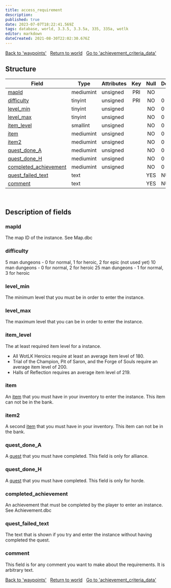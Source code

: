 ```yaml
---
title: access_requirement
description: 
published: true
date: 2023-07-07T18:22:41.569Z
tags: database, world, 3.3.5, 3.3.5a, 335, 335a, wotlk
editor: markdown
dateCreated: 2021-08-30T22:02:30.676Z
---
```


<a href="https://trinitycore.info/en/database/335/world/waypoints" class="mt-5 v-btn v-btn--depressed v-btn--flat v-btn--outlined theme--light v-size--default darkblue--text text--lighten-3"><span class="v-btn__content"><i aria-hidden="true" class="v-icon notranslate v-icon--left mdi mdi-arrow-left theme--light"></i><span>Back to 'waypoints'</span></span></a>&nbsp;&nbsp;&nbsp;<a href="https://trinitycore.info/en/database/335/world/home" class="mt-5 v-btn v-btn--depressed v-btn--flat v-btn--outlined theme--light v-size--default darkblue--text text--lighten-3"><span class="v-btn__content"><i aria-hidden="true" class="v-icon notranslate v-icon--left mdi mdi-home-outline theme--light"></i><span>Return to world</span></span></a>&nbsp;&nbsp;&nbsp;<a href="https://trinitycore.info/en/database/335/world/achievement_criteria_data" class="mt-5 v-btn v-btn--depressed v-btn--flat v-btn--outlined theme--light v-size--default darkblue--text text--lighten-3"><span class="v-btn__content"><span>Go to 'achievement_criteria_data'</span><i aria-hidden="true" class="v-icon notranslate v-icon--right mdi mdi-arrow-right theme--light"></i></span></a>

## Structure

| Field | Type | Attributes | Key | Null | Default | Extra | Comment |
| --- | --- | --- | :---: | :---: | --- | --- | --- |
| [mapId](#mapid) | mediumint | unsigned | PRI | NO |  |  |  |
| [difficulty](#difficulty) | tinyint | unsigned | PRI | NO | 0 |  |  |
| [level_min](#level_min) | tinyint | unsigned |  | NO | 0 |  |  |
| [level_max](#level_max) | tinyint | unsigned |  | NO | 0 |  |  |
| [item_level](#item_level) | smallint | unsigned |  | NO | 0 |  |  |
| [item](#item) | mediumint | unsigned |  | NO | 0 |  |  |
| [item2](#item2) | mediumint | unsigned |  | NO | 0 |  |  |
| [quest_done_A](#quest_done_a) | mediumint | unsigned |  | NO | 0 |  |  |
| [quest_done_H](#quest_done_h) | mediumint | unsigned |  | NO | 0 |  |  |
| [completed_achievement](#completed_achievement) | mediumint | unsigned |  | NO | 0 |  |  |
| [quest_failed_text](#quest_failed_text) | text |  |  | YES | NULL |  |  |
| [comment](#comment) | text |  |  | YES | NULL |  |  |
&nbsp;
## Description of fields

### mapId
The map ID of the instance. See Map.dbc
&nbsp;

### difficulty
5 man dungeons - 0 for normal, 1 for heroic, 2 for epic (not used yet)
10 man dungeons - 0 for normal, 2 for heroic
25 man dungeons - 1 for normal, 3 for heroic
&nbsp;

### level_min
The minimum level that you must be in order to enter the instance.
&nbsp;

### level_max
The maximum level that you can be in order to enter the instance.
&nbsp;

### item_level
The at least required item level for a instance.
 * All WotLK Heroics require at least an average item level of 180.
 * Trial of the Champion, Pit of Saron, and the Forge of Souls require an average item level of 200.
 * Halls of Reflection requires an average item level of 219.
&nbsp;

### item
An [item](item_template#entry) that you must have in your inventory to enter the instance. This item can not be in the bank.
&nbsp;

### item2
A second [item](item_template#entry) that you must have in your inventory. This item can not be in the bank.
&nbsp;

### quest_done_A
A [quest](quest_template#id) that you must have completed. This field is only for alliance.
&nbsp;

### quest_done_H
A [quest](quest_template#id) that you must have completed. This field is only for horde.
&nbsp;

### completed_achievement
An achievement that must be completed by the player to enter an instance. See Achievement.dbc
&nbsp;

### quest_failed_text
The text that is shown if you try and enter the instance without having completed the quest.
&nbsp;

### comment
This field is for any comment you want to make about the requirements. It is arbitrary text.
&nbsp;

<a href="https://trinitycore.info/en/database/335/world/waypoints" class="mt-5 v-btn v-btn--depressed v-btn--flat v-btn--outlined theme--light v-size--default darkblue--text text--lighten-3"><span class="v-btn__content"><i aria-hidden="true" class="v-icon notranslate v-icon--left mdi mdi-arrow-left theme--light"></i><span>Back to 'waypoints'</span></span></a>&nbsp;&nbsp;&nbsp;<a href="https://trinitycore.info/en/database/335/world/home" class="mt-5 v-btn v-btn--depressed v-btn--flat v-btn--outlined theme--light v-size--default darkblue--text text--lighten-3"><span class="v-btn__content"><i aria-hidden="true" class="v-icon notranslate v-icon--left mdi mdi-home-outline theme--light"></i><span>Return to world</span></span></a>&nbsp;&nbsp;&nbsp;<a href="https://trinitycore.info/en/database/335/world/achievement_criteria_data" class="mt-5 v-btn v-btn--depressed v-btn--flat v-btn--outlined theme--light v-size--default darkblue--text text--lighten-3"><span class="v-btn__content"><span>Go to 'achievement_criteria_data'</span><i aria-hidden="true" class="v-icon notranslate v-icon--right mdi mdi-arrow-right theme--light"></i></span></a>

